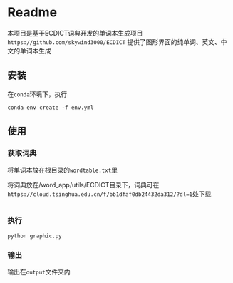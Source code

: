# Readme
本项目是基于ECDICT词典开发的单词本生成项目```https://github.com/skywind3000/ECDICT```
提供了图形界面的纯单词、英文、中文的单词本生成

## 安装
在```conda```环境下，执行
```shell
conda env create -f env.yml
```

## 使用

### 获取词典
将单词本放在根目录的```wordtable.txt```里

将词典放在/word_app/utils/ECDICT目录下，词典可在```https://cloud.tsinghua.edu.cn/f/bb1dfaf0db24432da312/?dl=1```处下载
```

```


### 执行
```
python graphic.py
```

### 输出
输出在```output```文件夹内